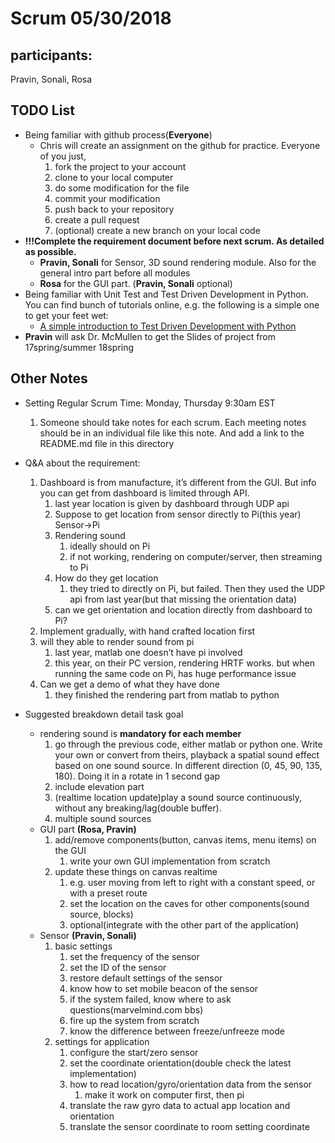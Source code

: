 # Scrum 05/30/2018
## participants: 
Pravin, Sonali, Rosa

## TODO List
* Being familiar with github process(**Everyone**)
    * Chris will create an assignment on the github for practice. Everyone of you just, 
        1. fork the project to your account
        2. clone to your local computer
        3. do some modification for the file
        4. commit your modification
        5. push back to your repository
        6. create a pull request
        7. (optional) create a new branch on your local code
* **!!!Complete the requirement document before next scrum. As detailed as possible.**
    * **Pravin, Sonali** for Sensor, 3D sound rendering module. Also for the general intro part before all modules
    * **Rosa** for the GUI part. (**Pravin, Sonali** optional)
* Being familiar with Unit Test and Test Driven Development in Python. You can find bunch of tutorials online, e.g. the following is a simple one to get your feet wet:
    * [A simple introduction to Test Driven Development with Python](https://medium.freecodecamp.org/learning-to-test-with-python-997ace2d8abe)
* **Pravin** will ask Dr. McMullen to get the Slides of project from 17spring/summer 18spring

## Other Notes

* Setting Regular Scrum Time: Monday, Thursday 9:30am EST
    1. Someone should take notes for each scrum. Each meeting notes should be in an individual file like this note. And add a link to the README.md file in this directory
* Q&A about the requirement:
    1. Dashboard is from manufacture, it’s different from the GUI. But info you can get from dashboard is limited through API.
        1. last year location is given by dashboard through UDP api
        2. Suppose to get location from sensor directly to Pi(this year) Sensor->Pi
        3. Rendering sound
            1. ideally should on Pi
            2. if not working, rendering on computer/server, then streaming to Pi
        4. How do they get location
            1. they tried to directly on Pi, but failed. Then they used the UDP api from last year(but that missing the orientation data)
        5. can we get orientation and location directly from dashboard to Pi?
    2. Implement gradually, with hand crafted location first
    3. will they able to render sound from pi
        1. last year, matlab one doesn’t have pi involved 
        2. this year, on their PC version, rendering HRTF works. but when running the same code on Pi, has huge performance issue
    4. Can we get a demo of what they have done
        1. they finished the rendering part from matlab to python

* Suggested breakdown detail task goal
    * rendering sound is **mandatory for each member**
        1. go through the previous code, either matlab or python one. Write your own or convert from theirs, playback a spatial sound effect based on one sound source. In different direction (0, 45, 90, 135, 180). Doing it in a rotate in 1 second gap
        2. include elevation part
        3. (realtime location update)play a sound source continuously, without any breaking/lag(double buffer). 
        4. multiple sound sources
    * GUI part **(Rosa, Pravin)**
        1. add/remove components(button, canvas items, menu items) on the GUI
            1. write your own GUI implementation from scratch 
        2. update these things on canvas realtime
            1. e.g. user moving from left to right with a constant speed, or with a preset route
            2. set the location on the caves for other components(sound source, blocks)
            3. optional(integrate with the other part of the application)
    * Sensor **(Pravin, Sonali)**
        1. basic settings
            1. set the frequency of the sensor
            2. set the ID of the sensor
            3. restore default settings of the sensor
            4. know how to set mobile beacon of the sensor
            5. if the system failed, know where to ask questions(marvelmind.com bbs)
            6. fire up the system from scratch
            7. know the difference between freeze/unfreeze mode
        2. settings for application
            1. configure the start/zero sensor
            2. set the coordinate orientation(double check the latest implementation)
            3. how to read location/gyro/orientation data from the sensor
                1. make it work on computer first, then pi
            4. translate the raw gyro data to actual app location and orientation
            5. translate the sensor coordinate to room setting coordinate
